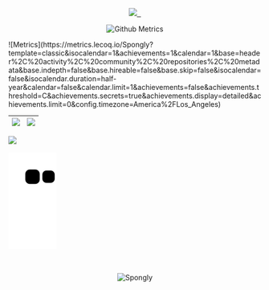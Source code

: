 <p align="center">
 <a target="_blank" href=https://github.com/spongly>
  <img src=https://img.shields.io/github/followers/spongly?label=follow%20me&style=social />
  &nbsp;
</a>
 
<p align="center">

<img width="500" src="![Metrics](https://metrics.lecoq.io/Spongly?template=classic&isocalendar=1&achievements=1&calendar=1&base=header%2C%20activity%2C%20community%2C%20repositories%2C%20metadata&base.indepth=false&base.hireable=false&base.skip=false&isocalendar=false&isocalendar.duration=half-year&calendar=false&calendar.limit=1&achievements=false&achievements.threshold=C&achievements.secrets=true&achievements.display=detailed&achievements.limit=0&config.timezone=America%2FLos_Angeles)" alt="Github Metrics">
  
<br>

</p>
![Metrics](https://metrics.lecoq.io/Spongly?template=classic&isocalendar=1&achievements=1&calendar=1&base=header%2C%20activity%2C%20community%2C%20repositories%2C%20metadata&base.indepth=false&base.hireable=false&base.skip=false&isocalendar=false&isocalendar.duration=half-year&calendar=false&calendar.limit=1&achievements=false&achievements.threshold=C&achievements.secrets=true&achievements.display=detailed&achievements.limit=0&config.timezone=America%2FLos_Angeles)
<br>

|![](https://github-readme-stats.vercel.app/api?username=spongly&&show_icons=true&title_color=ffffff&icon_color=bb2acf&text_color=daf7dc&bg_color=151515)|![](https://github-readme-stats.vercel.app/api/top-langs/?username=spongly&layout=compact&theme=tokyonight&langs_count=10)|
|-|-|

![](https://activity-graph.herokuapp.com/graph?username=Spongly&theme=redical)

![snake](https://raw.githubusercontent.com/Spongly/Spongly/output/github-contribution-grid-snake.svg)

<br>
<p align="center"><p align="center"> <img src="https://komarev.com/ghpvc/?username=Spongly" alt="Spongly"/> </p>  </p>
<br>
